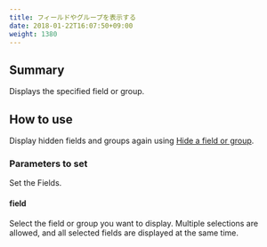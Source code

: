 ```yaml
---
title: フィールドやグループを表示する
date: 2018-01-22T16:07:50+09:00
weight: 1380
---
```

## Summary

Displays the specified field or group.

## How to use

Display hidden fields and groups again using [Hide a field or group](../hide_field/).

### Parameters to set

Set the Fields.

#### field

Select the field or group you want to display. Multiple selections are allowed, and all selected fields are displayed at the same time.
